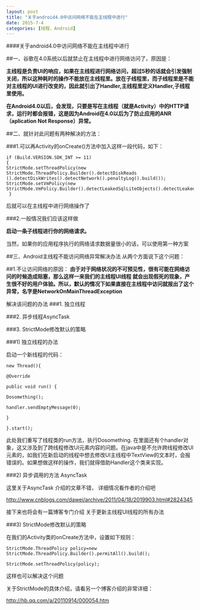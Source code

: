 ```yaml
---
layout: post
title: "关于android4.0中访问网络不能在主线程中进行"
date: 2015-7-4
categories: [线程，Android]
---
```


####关于android4.0中访问网络不能在主线程中进行

<!-- more -->

##一、谷歌在4.0系统以后就禁止在主线程中进行网络访问了，原因是：

**主线程是负责UI的响应，如果在主线程进行网络访问，超过5秒的话就会引发强制关闭，所以这种耗时的操作不能放在主线程里。放在子线程里，而子线程里是不能对主线程的UI进行改变的，因此就引出了Handler,主线程里定义Handler,子线程里使用。**


**在Android4.0以后，会发现，只要是写在主线程（就是Activity）中的HTTP请求，运行时都会报错，这是因为Android在4.0以后为了防止应用的ANR（aplication Not Response）异常。**

##二、就针对此问题有两种解决的方法：

###1.可以再Activity的onCreate()方法中加入这样一段代码，如下：

    if (Build.VERSION.SDK_INT >= 11)
    {
    StrictMode.setThreadPolicy(new StrictMode.ThreadPolicy.Builder().detectDiskReads  ().detectDiskWrites().detectNetwork().penaltyLog().build());
    StrictMode.setVmPolicy(new StrictMode.VmPolicy.Builder().detectLeakedSqlLiteObjects().detectLeakedClosableObjects().penaltyLog().penaltyDeath().build());
     }

后就可以在主线程中进行网络操作了


###2.一般情况我们应该这样做

**启动一条子线程进行你的网络请求。**

当然，如果你的应用程序执行的网络请求数据量很小的话，可以使用第一种方案


##三、Android主线程不能访问网络异常解决办法
从两个方面说下这个问题：

##1.不让访问网络的原因：
**由于对于网络状况的不可预见性，很有可能在网络访问的时候造成阻塞，那么这样一来我们的主线程UI线程 就会出现假死的现象，产生很不好的用户体验。所以，默认的情况下如果直接在主线程中访问就报出了这个异常，名字是NetworkOnMainThreadException**

解决该问题的办法
###1. 独立线程

###2. 异步线程AsyncTask

###3. StrictMode修改默认的策略

###1) 独立线程的办法

启动一个新线程的代码：

    new Thread(){

    @Override

    public void run() {
 
    Dosomething();

    handler.sendEmptyMessage(0);

    }

    }.start();

此处我们重写了线程类的run方法，执行Dosomething. 在里面还有个handler对象，这又涉及到了跨线程修改UI元素内容的问题。在java中是不允许跨线程修改UI元素的，如我们在新启动的线程中想去修改UI主线程中TextView的文本时，会报错误的。如果想做这样的操作，我们就得借助Handler这个类来实现。

###2) 异步调用的方法 AsyncTask

这里关于AsyncTask 介绍的文章不错， 详细情况看作者的介绍吧  

<http://www.cnblogs.com/dawei/archive/2011/04/18/2019903.html#2824345>

接下来也将会有一篇博客专门介绍 关于更新主线程UI线程的所有办法

###3) StrictMode修改默认的策略

在我们的Activity类的onCreate方法中，设置如下规则：

    StrictMode.ThreadPolicy policy=new StrictMode.ThreadPolicy.Builder().permitAll().build();

    StrictMode.setThreadPolicy(policy);

这样也可以解决这个问题

关于StrictMode的具体介绍，请看另一个博客介绍的非常详细：

<http://hb.qq.com/a/20110914/000054.htm>